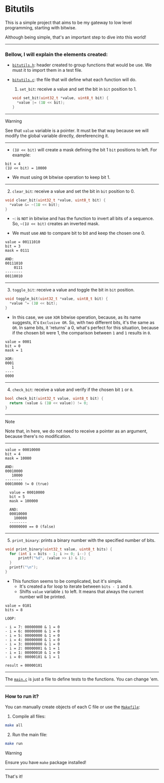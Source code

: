 # Bitutils

This is a simple project that aims to be my gateway to low level programming, starting with bitwise.

Although being simple, that's an important step to dive into this world!

---

### Bellow, I will explain the elements created:

- [`bitutils.h`](./include/bitutils.h): header created to group functions that would be use. We must it to import them in a test file.

- [`bitutils.c`](./src/bitutils.c): the file that will define what each function will do.

  1. `set_bit`: receive a value and set the bit in `bit` position to 1.

  ```c
  void set_bit(uint32_t *value, uint8_t bit) {
    *value |= (1U << bit);
  }
  ```

---
  > [!WARNING]
  > See that `value` variable is a pointer. It must be that way because we will modify the global variable directly, dereferencing it.

---

  - `(1U << bit)` will create a mask defining the bit 1 `bit` positions to left. For example:

  ```text
  bit = 4
  (1U << bit) = 10000
```

  - We must using `OR` bitwise operation to keep bit 1.

---

  2. `clear_bit`: receive a value and set the bit in `bit` position to 0.

  ```c
  void clear_bit(uint32_t *value, uint8_t bit) {
    *value &= ~(1U << bit);
  }
  ```

  - `~`: is `NOT` in bitwise and has the function to invert all bits of a sequence. So, `~(1U << bit)` creates an inverted mask.
  
  - We must use `AND` to compare bit to bit and keep the chosen one 0.

  ```text
  value = 00111010
  bit = 3
  mask = 0111

  AND:
  00111010
      0111
  --------
  00110010
  ```

---

 3. `toggle_bit`: receive a value and toggle the bit in `bit` position.

 ```c
 void toggle_bit(uint32_t *value, uint8_t bit) {
   *value ^= (1U << bit);
 }
 ```

  - In this case, we use `XOR` bitwise operation, because, as its name suggests, it's `Exclusive OR`. So, with two different bits, it's the same as `OR`. In same bits, it 'returns' a 0, what's perfect for this situation, because if the chosen bit were 1, the comparison between `1` and `1` results in `0`.

  ```text
  value = 0001
  bit = 0
  mask = 1

  XOR:
  0001
     1
  ----
  0000
  ```

---

  4. `check_bit`: receive a value and verify if the chosen bit `1` or `0`.

  ```c
  bool check_bit(uint32_t value, uint8_t bit) {
    return (value & (1U << value)) != 0;
  }
  ```

---

  > [!NOTE]
  > Note that, in here, we do not need to receive a pointer as an argument, because there's no modification.

---

  ```text
  value = 00010000
  bit = 4
  mask = 10000

  AND:
  00010000
     10000
  --------
  00010000 != 0 (true)
  ```

```text
  value = 00010000
  bit = 5
  mask = 100000

  AND:
  00010000
    100000
  --------
  00000000 == 0 (false)
```

---

  5. `print_binary`: prints a binary number with the specified number of bits.

  ```c
  void print_binary(uint32_t value, uint8_t bits) {
    for (int i = bits - 1; i >= 0; i--) {
        printf("%d", (value >> i) & 1);
    }
    printf("\n");
  } 
  ```

  - This function seems to be complicated, but it's simple.
    - It's created a for loop to iterate between `bits - 1` and `0`.
    - Shifts `value` variable `i` to left. It means that always the current number will be printed.

  ```text
  value = 0101
  bits = 8

  LOOP:
  
  - i = 7: 00000000 & 1 = 0
  - i = 6: 00000000 & 1 = 0
  - i = 5: 00000000 & 1 = 0
  - i = 4: 00000000 & 1 = 0
  - i = 3: 00000000 & 1 = 0
  - i = 2: 00000001 & 1 = 1
  - i = 1: 00000010 & 1 = 0
  - i = 0: 00000101 & 1 = 1

result = 00000101
  ```

---

The [`main.c`](./src/main.c) is just a file to define tests to the functions. You can change 'em.

---

### How to run it?

You can manually create objects of each C file or use the [`Makefile`](./Makefile):

1. Compile all files:

```bash
make all
```

2. Run the main file:

```bash
make run
```

> [!WARNING]
> Ensure you have `make` package installed!

---

That's it!
